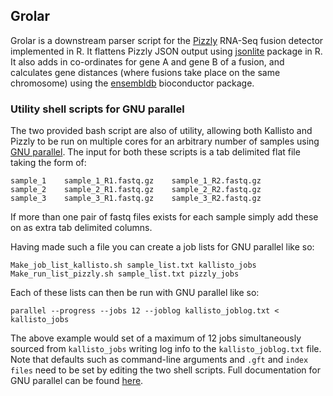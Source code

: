 ## Grolar ##
Grolar is a downstream parser script for the [Pizzly](https://github.com/pmelsted/pizzly) RNA-Seq fusion detector implemented in R.  It flattens Pizzly JSON output using [jsonlite](https://cran.r-project.org/web/packages/jsonlite/index.html) package in R. It also adds in co-ordinates for gene A and gene B of a fusion, and calculates gene distances (where fusions take place on the same chromosome) using the [ensembldb](http://bioconductor.org/packages/release/bioc/html/ensembldb.html) bioconductor package.

### Utility shell scripts for GNU parallel ###
The two provided bash script are also of utility, allowing both Kallisto and Pizzly to be run on multiple cores for an arbitrary number of samples using [GNU parallel](https://www.gnu.org/software/parallel/).  The input for both these scripts is a tab delimited flat file taking the form of:

```
sample_1	sample_1_R1.fastq.gz	sample_1_R2.fastq.gz
sample_2	sample_2_R1.fastq.gz	sample_2_R2.fastq.gz
sample_3	sample_3_R1.fastq.gz	sample_3_R2.fastq.gz
```

If more than one pair of fastq files exists for each sample simply add these on as extra tab delimited columns.

Having made such a file you can create a job lists for GNU parallel like so:

```
Make_job_list_kallisto.sh sample_list.txt kallisto_jobs
Make_run_list_pizzly.sh sample_list.txt pizzly_jobs
```

Each of these lists can then be run with GNU parallel like so:

```
parallel --progress --jobs 12 --joblog kallisto_joblog.txt < kallisto_jobs
```

The above example would set of a maximum of 12 jobs simultaneously sourced from `kallisto_jobs` writing log info to the `kallisto_joblog.txt` file.  Note that defaults such as command-line arguments and `.gft` and `index files` need to be set by editing the two shell scripts.  Full documentation for GNU parallel can be found [here](https://www.gnu.org/software/parallel/man.html).